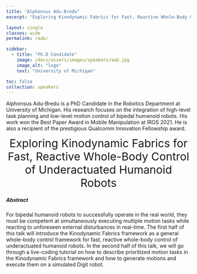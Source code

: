 ```yaml
---
title: "Alphonsus Adu-Bredu"
excerpt: "Exploring Kinodynamic Fabrics for Fast, Reactive Whole-Body Control of Underactuated Humanoid Robots"

layout: single 
classes: wide
permalink: /aab/

sidebar:
  - title: "Ph.D Candidate"
    image: /docs/assets/images/speakers/aab.jpg 
    image_alt: "logo"
    text: "University of Michigan"

toc: false 
collection: speakers
---
```


Alphonsus Adu-Bredu is a PhD Candidate in the Robotics Department at University of Michigan. His research focuses on the integration of high-level task planning and low-level motion control of bipedal humanoid robots. His work won the Best Paper Award in Mobile Manipulation at IROS 2021. He is also a recipient of the prestigious Qualcomm Innovation Fellowship award.

<center style="font-size:30px">
Exploring Kinodynamic Fabrics for Fast, Reactive Whole-Body Control of Underactuated Humanoid Robots
</center>



##### Abstract

 For bipedal humanoid robots to successfully operate in the real world, they must be competent at simultaneously executing multiple motion tasks while reacting to unforeseen external disturbances in real-time. The first half of this talk will introduce the  Kinodynamic Fabrics framework as a general whole-body control framework for fast, reactive whole-body control of underactuated humanoid robots. In the second half of this talk, we will go through a live-coding tutorial on how to describe prioritized motion tasks in the Kinodynamic Fabrics framework and how to generate motions and execute them on a simulated Digit robot.

